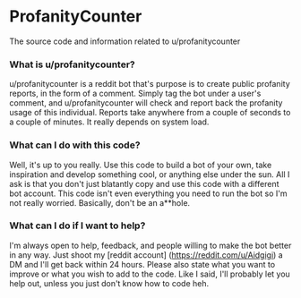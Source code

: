 # ProfanityCounter
The source code and information related to u/profanitycounter


### What is u/profanitycounter?
u/profanitycounter is a reddit bot that's purpose is to create public profanity reports, in the form of a comment. Simply tag the
bot under a user's comment, and u/profanitycounter will check and report back the profanity usage of this individual. Reports take
anywhere from a couple of seconds to a couple of minutes. It really depends on system load.


### What can I do with this code?
Well, it's up to you really. Use this code to build a bot of your own, take inspiration and develop something cool, or anything
else under the sun. All I ask is that you don't just blatantly copy and use this code with a different bot account. This code
isn't even everything you need to run the bot so I'm not really worried. Basically, don't be an a\**hole.


### What can I do if I want to help?
I'm always open to help, feedback, and people willing to make the bot better in any way. Just shoot my [reddit account]
(https://reddit.com/u/Aidgigi) a DM and I'll get back within 24 hours. Please also state what you want to improve or what you
wish to add to the code. Like I said, I'll probably let you help out, unless you just don't know how to code heh.
